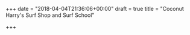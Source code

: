 +++
date = "2018-04-04T21:36:06+00:00"
draft = true
title = "Coconut Harry's Surf Shop and Surf School"

+++
